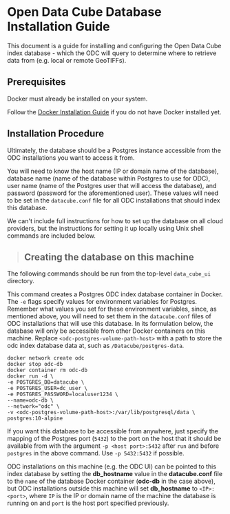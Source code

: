 ﻿# Open Data Cube Database Installation Guide

This document is a guide for installing and configuring 
the Open Data Cube index database - which the ODC will query
to determine where to retrieve data from (e.g. local or remote GeoTIFFs).

## <a name="prerequisites"></a> Prerequisites

Docker must already be installed on your system.

Follow the [Docker Installation Guide](docker_install.md) if you
do not have Docker installed yet.

## <a name="installation_procedure"></a> Installation Procedure
Ultimately, the database should be a Postgres instance accessible 
from the ODC installations you want to access it from.

You will need to know the host name (IP or domain name of the database),
database name (name of the database within Postgres to use for ODC),
user name (name of the Postgres user that will access the database),
and password (password for the aforementioned user). These values will
need to be set in the `datacube.conf` file for all ODC installations
that should index this database.

We can't include full instructions for how to set up the database on 
all cloud providers, but the instructions for setting it up locally
using Unix shell commands are included below. 

>## Creating the database on this machine
The following commands should be run from the top-level 
`data_cube_ui` directory.

This command creates a Postgres ODC index database container in Docker.
The `-e` flags specify values for environment variables for Postgres.
Remember what values you set for these environment variables, since, as
mentioned above, you will need to set them in the `datacube.conf` 
files of ODC installations that will use this database.
In its formulation below, the database will only be accessible from
other Docker containers on this machine.
Replace `<odc-postgres-volume-path-host>` with a path to store the odc index database data at, such as `/Datacube/postgres-data`.
```
docker network create odc
docker stop odc-db
docker container rm odc-db
docker run -d \
-e POSTGRES_DB=datacube \
-e POSTGRES_USER=dc_user \
-e POSTGRES_PASSWORD=localuser1234 \
--name=odc-db \
--network="odc" \
-v <odc-postgres-volume-path-host>:/var/lib/postgresql/data \
postgres:10-alpine
```

If you want this database to be accessible from anywhere, just specify the mapping of the Postgres port (`5432`) to the port on the host that it should be available from with the argument `-p <host port>:5432` after `run` and before `postgres` in the above command.
Use `-p 5432:5432` if possible.

ODC installations on this machine (e.g. the ODC UI) can be pointed to this index database by setting the **db_hostname** value in the **datacube.conf** file to the `name` of the database Docker container (**odc-db** in the case above), but ODC installations outside this machine will set **db_hostname** to `<IP>:<port>`, where `IP` is the IP or domain name of the machine the database is running on and `port` is the host port specified previously.

